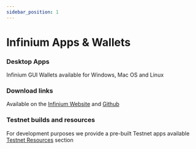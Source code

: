 ```yaml
---
sidebar_position: 1
---
```


# Infinium Apps & Wallets

### Desktop Apps

Infinium GUI Wallets available for Windows, Mac OS and Linux

### Download links

Available on the [Infinium Website](https://infinium.space/downloads) and [Github](https://github.com/Infinium-8/Infinium/releases)

### Testnet builds and resources

For development purposes we provide a pre-built Testnet apps available [Testnet Resources](https://docs.infinium.space/docs/build/testnet-resources/testnet-builds) section